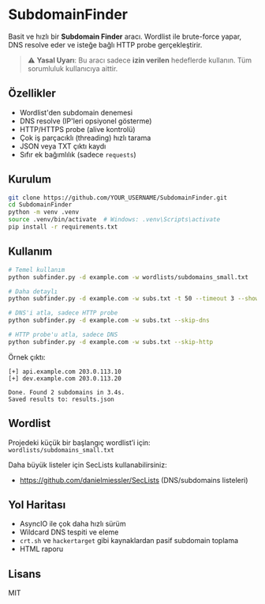 # SubdomainFinder

Basit ve hızlı bir **Subdomain Finder** aracı. Wordlist ile brute-force yapar, DNS resolve eder ve isteğe bağlı HTTP probe gerçekleştirir.

> ⚠️ **Yasal Uyarı**: Bu aracı sadece **izin verilen** hedeflerde kullanın. Tüm sorumluluk kullanıcıya aittir.

## Özellikler
- Wordlist'den subdomain denemesi
- DNS resolve (IP'leri opsiyonel gösterme)
- HTTP/HTTPS probe (alive kontrolü)
- Çok iş parçacıklı (threading) hızlı tarama
- JSON veya TXT çıktı kaydı
- Sıfır ek bağımlılık (sadece `requests`)

## Kurulum
```bash
git clone https://github.com/YOUR_USERNAME/SubdomainFinder.git
cd SubdomainFinder
python -m venv .venv
source .venv/bin/activate  # Windows: .venv\Scripts\activate
pip install -r requirements.txt
```

## Kullanım
```bash
# Temel kullanım
python subfinder.py -d example.com -w wordlists/subdomains_small.txt

# Daha detaylı
python subfinder.py -d example.com -w subs.txt -t 50 --timeout 3 --show-ips -o results.json

# DNS'i atla, sadece HTTP probe
python subfinder.py -d example.com -w subs.txt --skip-dns

# HTTP probe'u atla, sadece DNS
python subfinder.py -d example.com -w subs.txt --skip-http
```

Örnek çıktı:
```
[+] api.example.com 203.0.113.10
[+] dev.example.com 203.0.113.20

Done. Found 2 subdomains in 3.4s.
Saved results to: results.json
```

## Wordlist
Projedeki küçük bir başlangıç wordlist’i için: `wordlists/subdomains_small.txt`

Daha büyük listeler için SecLists kullanabilirsiniz:
- https://github.com/danielmiessler/SecLists (DNS/subdomains listeleri)

## Yol Haritası
- AsyncIO ile çok daha hızlı sürüm
- Wildcard DNS tespiti ve eleme
- `crt.sh` ve `hackertarget` gibi kaynaklardan pasif subdomain toplama
- HTML raporu

## Lisans
MIT